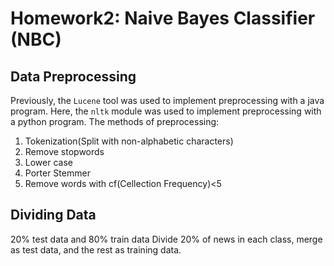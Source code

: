 # Homework2: Naive Bayes Classifier (NBC)
## Data Preprocessing
  Previously, the `Lucene` tool was used to implement preprocessing with a java program. Here, the `nltk` module was used to implement   preprocessing with a python program.
The methods of preprocessing:
  1. Tokenization(Split with non-alphabetic characters)
  2. Remove stopwords
  3. Lower case
  4. Porter Stemmer
  5. Remove words with cf(Cellection Frequency)<5
## Dividing Data
  20% test data and 80% train data
  Divide 20% of news in each class, merge as test data, and the rest as training data.

